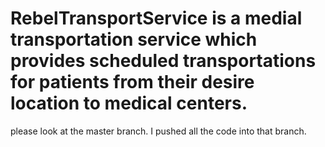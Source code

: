 # RebelTransportService is a medial transportation service which provides scheduled transportations for patients from their desire location to medical centers.
please look at the master branch. I pushed all the code into that branch.
